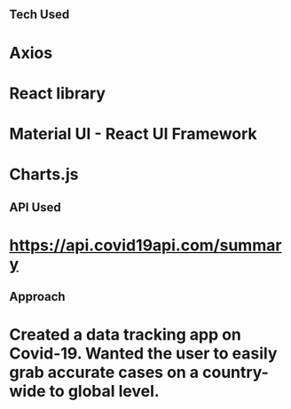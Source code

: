 ## Tech Used

# Axios

# React library

# Material UI - React UI Framework

# Charts.js

## API Used

# https://api.covid19api.com/summary

## Approach

# Created a data tracking app on Covid-19. Wanted the user to easily grab accurate cases on a country-wide to global level.
